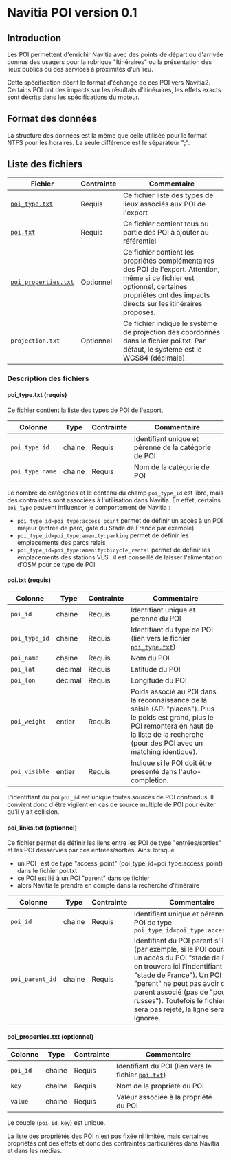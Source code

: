 # Navitia POI version 0.1

## Introduction

Les POI permettent d'enrichir Navitia avec des points de départ ou d'arrivée
connus des usagers pour la rubrique "Itinéraires" ou la présentation des lieux
publics ou des services à proximités d'un lieu.

Cette spécification décrit le format d'échange de ces POI vers Navitia2.
Certains POI ont des impacts sur les résultats d'itinéraires, les effets exacts
sont décrits dans les spécifications du moteur.

## Format des données

La structure des données est la même que celle utilisée pour le format NTFS
pour les horaires.  La seule différence est le séparateur ";".

## Liste des fichiers

Fichier | Contrainte | Commentaire
--- | --- | ---
[`poi_type.txt`](#poi_typetxt-requis) | Requis | Ce fichier liste des types de lieux associés aux POI de l'export
[`poi.txt`](#poitxt-requis) | Requis | Ce fichier contient tous ou partie des POI à ajouter au référentiel
[`poi_properties.txt`](#poi_propertiestxt-optionnel) | Optionnel | Ce fichier contient les propriétés complémentaires des POI de l'export. Attention, même si ce fichier est optionnel, certaines propriétés ont des impacts directs sur les itinéraires proposés.
`projection.txt` | Optionnel | Ce fichier indique le système de projection des coordonnés dans le fichier poi.txt. Par défaut, le système est le WGS84 (décimale).

### Description des fichiers

#### poi_type.txt (requis)

Ce fichier contient la liste des types de POI de l'export.

Colonne | Type | Contrainte | Commentaire
--- | --- | --- | ---
`poi_type_id` | chaine | Requis | Identifiant unique et pérenne de la catégorie de POI
`poi_type_name` | chaine | Requis | Nom de la catégorie de POI

Le nombre de catégories et le contenu du champ `poi_type_id` est libre, mais
des contraintes sont associées à l'utilisation dans Navitia.
En effet, certains `poi_type` peuvent influencer le comportement de Navitia :
* `poi_type_id=poi_type:access_point` permet de définir un accès à un POI majeur (entrée de parc, gate du Stade de France par exemple)
* `poi_type_id=poi_type:amenity:parking` permet de définir les emplacements des parcs relais
* `poi_type_id=poi_type:amenity:bicycle_rental` permet de définir les emplacements des stations VLS : il est conseillé de laisser l'alimentation d'OSM pour ce type de POI

#### poi.txt (requis)

Colonne | Type | Contrainte | Commentaire
--- | --- | --- | ---
`poi_id` | chaine | Requis | Identifiant unique et pérenne du POI
`poi_type_id` | chaine | Requis | Identifiant du type de POI (lien vers le fichier [`poi_type.txt`](#poi_typetxt-requis))
`poi_name` | chaine | Requis | Nom du POI
`poi_lat` | décimal | Requis | Latitude du POI
`poi_lon` | décimal | Requis | Longitude du POI
`poi_weight` | entier | Requis | Poids associé au POI dans la reconnaissance de la saisie (API "places"). Plus le poids est grand, plus le POI remontera en haut de la liste de la recherche (pour des POI avec un matching identique).
`poi_visible` | entier | Requis | Indique si le POI doit être présenté dans l'auto-complétion.

L'identifiant du poi `poi_id` est unique toutes sources de POI confondus. Il
convient donc d'être vigilent en cas de source multiple de POI pour éviter
qu'il y ait collision.

#### poi_links.txt (optionnel)

Ce fichier permet de définir les liens entre les POI de type "entrées/sorties" et les POI desservies par ces entrées/sorties. Ainsi lorsque

* un POI_ est de type "access_point" (poi_type_id=poi_type:access_point) dans le fichier poi.txt
* ce POI est lié à un POI "parent" dans ce fichier
* alors Navitia le prendra en compte dans la recherche d'itinéraire

Colonne | Type | Contrainte | Commentaire
--- | --- | --- | ---
`poi_id` | chaine | Requis | Identifiant unique et pérenne d'un POI de type `poi_type_id=poi_type:access_point`
`poi_parent_id` | chaine | Requis | Identifiant du POI parent s'il existe (par exemple, si le POI courant est un accès du POI "stade de France", on trouvera ici l'indentifiant du POI "stade de France"). Un POI "parent" ne peut pas avoir de parent associé (pas de "poupées russes"). Toutefois le fichier ne sera pas rejeté, la ligne sera ignorée.

#### poi_properties.txt (optionnel)

Colonne | Type | Contrainte | Commentaire
--- | --- | --- | ---
`poi_id` | chaine | Requis | Identifiant du POI (lien vers le fichier [`poi.txt`](#poitxt-requis))
`key` | chaine | Requis | Nom de la propriété du POI
`value` | chaine | Requis | Valeur associée à la propriété du POI

Le couple (`poi_id`, `key`) est unique.

La liste des propriétés des POI n'est pas fixée ni limitée, mais certaines
propriétés ont des effets et donc des contraintes particulières dans Navitia et
dans les médias.

